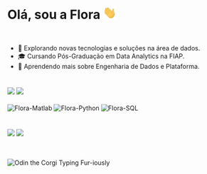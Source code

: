 <h1>Olá, sou a Flora <img  src="https://raw.githubusercontent.com/ABSphreak/ABSphreak/master/gifs/Hi.gif" width="30px"></h1>
<br/>

- 🤔 Explorando novas tecnologias e soluções na área de dados.
- 🎓 Cursando Pós-Graduação em Data Analytics na FIAP.
- 🌱 Aprendendo mais sobre Engenharia de Dados e Plataforma.
<h1></h1>

<div> 
<a href="https://github.com/florascarvalho" title="Perfil da Flora">
<img height="130em" src="https://github-readme-stats.vercel.app/api?username=florascarvalho&theme=dracula&show_icons=true"/></a>
<img height="130em"src="https://github-readme-stats.vercel.app/api/top-langs/?username=florascarvalho&layout=compact&langs_count=168&theme=dracula"/>
</div>

<div style="display: inline_block"><br>
<img align="center" alt="Flora-Matlab" height="40" width="40" src="https://cdn.jsdelivr.net/gh/devicons/devicon@latest/icons/matlab/matlab-original.svg"/>
<img align="center" alt="Flora-Python" height="40" width="40" src="https://cdn.jsdelivr.net/gh/devicons/devicon@latest/icons/python/python-original.svg"/>
<img align="center" alt="Flora-SQL" height="40" width="40" src="https://cdn.jsdelivr.net/gh/devicons/devicon@latest/icons/azuresqldatabase/azuresqldatabase-original.svg"/>  
</div>         
<h1></h1> 

<div> 
<a href="https://www.linkedin.com/in/florascarvalho" target="_blank"><img src="https://img.shields.io/badge/-LinkedIn-%230077B5?style=for-the-badge&logo=linkedin&logoColor=white" target="_blank"></a>
 <a href="mailto:flora_scarvalho@live.com"><img src="https://img.shields.io/badge/Microsoft_Outlook-0078D4?style=for-the-badge&logo=microsoft-outlook&logoColor=white"></a> 
</div>
<br> <br> 

![Odin the Corgi Typing Fur-iously](https://i.makeagif.com/media/3-30-2017/jtyvJF.gif)

